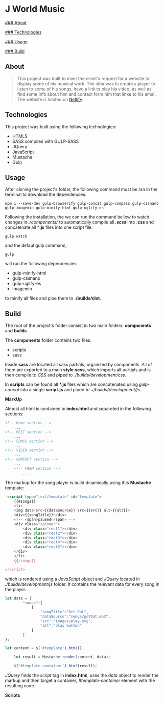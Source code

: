 J World Music
=============
[### About](#About)

[### Technologies](#Technologies)

[### Usage](#Usage)

[### Build](#Build)

## About
> This project was built to meet the client's request for a website to display some of his musical work. The idea was to create a player to listen to some of his songs, have a link to play his video, as well as find some info about him and contact form him that linke to his email.
The website is hosted on [Netlify](https://www.netlify.com/).
 
## Technologies
This project was built using the following technologies:
- HTML5
- SASS compiled with GULP-SASS
- JQuery
- JavaScript
- Mustache
- Gulp

## Usage
After cloning the project's folder, the following command must be ran in the terminal to download the dependencies:
~~~
npm i --save-dev gulp-browserify gulp-concat gulp-compass gulp-cssnano gulp-imagemin gulp-minify-html gulp-uglify-es
~~~

Following the installation, the we can run the command bellow to watch changes in *./components/* to automatically compile all ***.scss*** into **.css** and concatenate all ***.js** files into one script file:

~~~
gulp watch
~~~

and the defaul gulp command,

~~~~
gulp
~~~~

will run the following dependencies 
- gulp-minify-html
- gulp-cssnano
- gulp-uglify-es
- imagemin

to minify all files and pipe them to **./builds/dist**.

## Build

The root of the project's folder consist in two main folders: **components** and **builds**.

The **components** folder contains two files:
    
- scripts
- sass

Inside **sass** are located all sass partials, organized by components. All of them are exported to a main **style.scss**, which imports all partials and is then compile to *CSS* and piped to *./builds/development/css*.

In **scripts** can be found all **\*.js** files which are concatenated using *gulp-concat* into a single **script.js** and piped to *~/builds/development/js*.

**MarkUp**

Almost all html is contained in **index.html** and separeted in the following sections:

```html
<!-- Home section -->
    ...
<!-- MEET section -->
    ...
<!-- SONGS section -->
    ...
<!-- VIDEO section -->
    ...
<!-- CONTACT section -->
    ...
    <!-- FORM section -->
        ...
```
The markup for the song player is build dinamically using this **Mustache** template:

```html
 <script type="text/template" id="template">
    {{#songs}}
    <li>
    <img data-src={{dataSource}} src={{src}} alt={{alt}}>
    <div>{{songTitle}}</div>
    <!-- <span>paused</span> -->
    <div class="spinner">
        <div class="rect1"></div>
        <div class="rect2"></div>
        <div class="rect3"></div>
        <div class="rect4"></div>
        <div class="rect5"></div>
    </div>
    </li>
    {{/songs}}

</script>
```

which is rendered using a *JavaScript* object and *JQuery* located in *./builds/development/js* folder. It contains the relevant data for every song in the player. 

```javascript
let data = {
        "songs":[
            {
                "songTitle":"Get Out",
                "dataSource":"songs/getOut.mp3",
                "src":"images/play.svg",
                "alt":"play button"
            }
        ]
};

let content = $('#template').html();

    let result = Mustache.render(content, data);

    $('#template-container').html(result);
```

*JQuery* finds the *script* tag in **index.html**, uses the *data* object to render the markup and then target a container, *#template-container* element with the resulting code.

**Scripts**